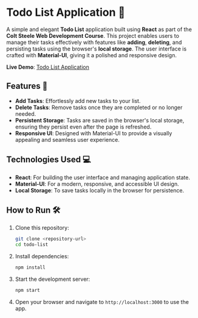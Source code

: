 # Todo List Application 📝  

A simple and elegant **Todo List** application built using **React** as part of the **Colt Steele Web Development Course**. This project enables users to manage their tasks effectively with features like **adding**, **deleting**, and persisting tasks using the browser's **local storage**. The user interface is crafted with **Material-UI**, giving it a polished and responsive design.  

**Live Demo**: [Todo List Application](https://todo-app-kiren.vercel.app/)  

## Features 🚀  

- **Add Tasks**: Effortlessly add new tasks to your list.  
- **Delete Tasks**: Remove tasks once they are completed or no longer needed.  
- **Persistent Storage**: Tasks are saved in the browser's local storage, ensuring they persist even after the page is refreshed.  
- **Responsive UI**: Designed with Material-UI to provide a visually appealing and seamless user experience.  

## Technologies Used 💻  

- **React**: For building the user interface and managing application state.  
- **Material-UI**: For a modern, responsive, and accessible UI design.  
- **Local Storage**: To save tasks locally in the browser for persistence.  

## How to Run 🛠️  

1. Clone this repository:  
   ```bash  
   git clone <repository-url>  
   cd todo-list  
   ```  
2. Install dependencies:  
   ```bash  
   npm install  
   ```  
3. Start the development server:  
   ```bash  
   npm start  
   ```  
4. Open your browser and navigate to `http://localhost:3000` to use the app.  
